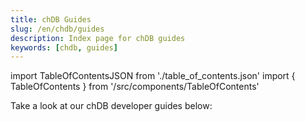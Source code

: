```yaml
---
title: chDB Guides
slug: /en/chdb/guides
description: Index page for chDB guides
keywords: [chdb, guides]
---
```


import TableOfContentsJSON from './table_of_contents.json'
import { TableOfContents } from '/src/components/TableOfContents'

Take a look at our chDB developer guides below:

<TableOfContents items={TableOfContentsJSON} />